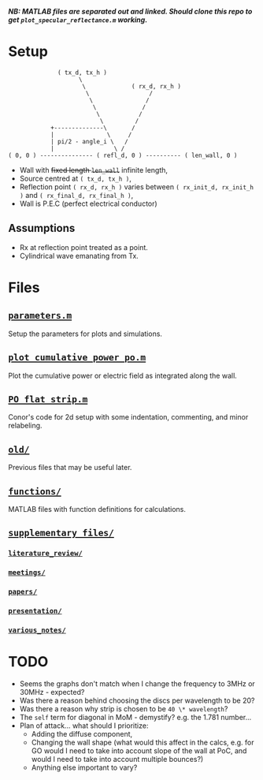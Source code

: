 ***NB: MATLAB files are separated out and linked. Should clone this repo to get `plot_specular_reflectance.m` working.***
# Setup

                  ( tx_d, tx_h )                                              
                        \                                                
                         \             ( rx_d, rx_h )                  
                          \                 /                           
                           \               /                            
                            \             /                             
                             \           /                              
                              \         /                               
                +--------------\       /                                
                |               \     /                                 
                | pi/2 - angle_i \   /                                  
                |                 \ /                                   
    ( 0, 0 ) --------------- ( refl_d, 0 ) ---------- ( len_wall, 0 )

* Wall with ~~fixed length `len_wall`~~ infinite length,
* Source centred at `( tx_d, tx_h )`,
* Reflection point `( rx_d, rx_h )` varies between `( rx_init_d, rx_init_h )` and `( rx_final_d, rx_final_h )`,
* Wall is P.E.C (perfect electrical conductor)
## Assumptions
* Rx at reflection point treated as a point.
* Cylindrical wave emanating from Tx.

# Files
## [`parameters.m`](https://github.com/AndyWhelan/DCU-Project-2025/blob/main/parameters.m)
Setup the parameters for plots and simulations.

## [`plot_cumulative_power_po.m`](https://github.com/AndyWhelan/DCU-Project-2025/blob/main/plot_cumulative_power_po.m)
Plot the cumulative power or electric field as integrated along the wall.

## [`PO_flat_strip.m`](https://github.com/AndyWhelan/DCU-Project-2025/blob/main/PO_flat_strip.m)
Conor's code for 2d setup with some indentation, commenting, and minor relabeling.

## [`old/`](https://github.com/AndyWhelan/DCU-Project-2025/blob/main/old/)
Previous files that may be useful later.

## [`functions/`](https://github.com/AndyWhelan/DCU-Project-2025/blob/main/functions/)
MATLAB files with function definitions for calculations.

## [`supplementary_files/`](https://github.com/AndyWhelan/DCU-Project-2025/blob/main/supplementary_files/)
### [`literature_review/`](https://github.com/AndyWhelan/DCU-Project-2025/tree/main/supplementary_files/literature_review/)
### [`meetings/`](https://github.com/AndyWhelan/DCU-Project-2025/tree/main/supplementary_files/meetings/)
### [`papers/`](https://github.com/AndyWhelan/DCU-Project-2025/tree/main/supplementary_files/papers)
### [`presentation/`](https://github.com/AndyWhelan/DCU-Project-2025/tree/main/supplementary_files/presentation)
### [`various_notes/`](https://github.com/AndyWhelan/DCU-Project-2025/tree/main/supplementary_files/various_notes)

# TODO
* Seems the graphs don't match when I change the frequency to 3MHz or 30MHz - expected?
* Was there a reason behind choosing the discs per wavelength to be 20?
* Was there a reason why strip is chosen to be `40 \* wavelength`?
* The `self` term for diagonal in MoM - demystify? e.g. the 1.781 number...
* Plan of attack... what should I prioritize:
    * Adding the diffuse component,
    * Changing the wall shape (what would this affect in the calcs, e.g. for GO would I need to take into account slope of the wall at PoC, and would I need to take into account multiple bounces?)
    * Anything else important to vary?
